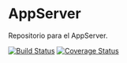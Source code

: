 # AppServer
Repositorio para el AppServer.

[![Build Status](https://travis-ci.org/TallerDeProg2/AppServer.svg?branch=master)](https://travis-ci.org/TallerDeProg2/AppServer)   [![Coverage Status](https://coveralls.io/repos/github/TallerDeProg2/AppServer/badge.svg?branch=master)](https://coveralls.io/github/TallerDeProg2/AppServer?branch=master)


